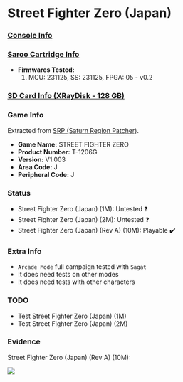 # Street Fighter Zero (Japan)

### [Console Info](../../../../../Info/Consoles/VA13/README.md)

### [Saroo Cartridge Info](../../../../../Info/Cartridges/RetroGameParadiseStore/1.32F/README.md)

- <b>Firmwares Tested:</b>
  1. MCU: 231125, SS: 231125, FPGA: 05 - v0.2

### [SD Card Info (XRayDisk - 128 GB)](../../../../../Info/SdCards/XRayDisk/128GB/fat32/README.md)

### Game Info

Extracted from [SRP (Saturn Region Patcher)](https://segaxtreme.net/resources/saturn-region-patcher.81/download).

- <b>Game Name:</b> STREET FIGHTER ZERO
- <b>Product Number:</b> T-1206G
- <b>Version:</b> V1.003
- <b>Area Code:</b> J
- <b>Peripheral Code:</b> J

### Status

- Street Fighter Zero (Japan) (1M): Untested :question:
- Street Fighter Zero (Japan) (2M): Untested :question:
- Street Fighter Zero (Japan) (Rev A) (10M): Playable :heavy_check_mark:

### Extra Info

- `Arcade Mode` full campaign tested with `Sagat`
- It does need tests on other modes
- It does need tests with other characters

### TODO

- Test Street Fighter Zero (Japan) (1M)
- Test Street Fighter Zero (Japan) (2M)

### Evidence

Street Fighter Zero (Japan) (Rev A) (10M):

[![](https://img.youtube.com/vi/-Lj6OzJ24Ic/0.jpg)](https://www.youtube.com/watch?v=-Lj6OzJ24Ic)

